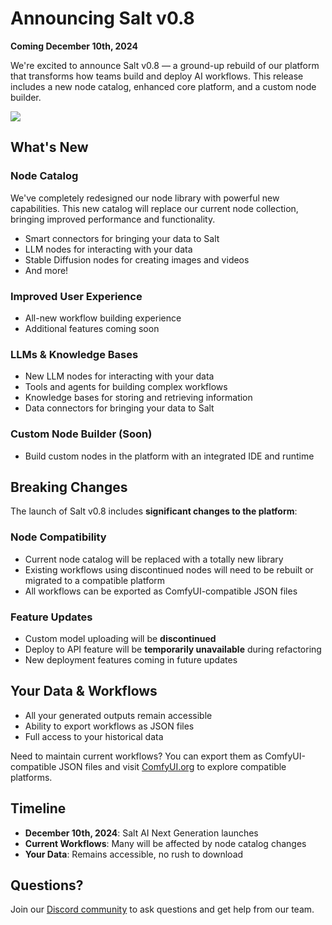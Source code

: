 # Announcing Salt v0.8

**Coming December 10th, 2024**


We're excited to announce Salt v0.8 — a ground-up rebuild of our platform that transforms how teams build and deploy AI workflows. This release includes a new node catalog, enhanced core platform, and a custom node builder. 



<img src="/images/announcement.jpg" class='rounded-lg'>

## What's New

### Node Catalog

We've completely redesigned our node library with powerful new capabilities. This new catalog will replace our current node collection, bringing improved performance and functionality.

- Smart connectors for bringing your data to Salt
- LLM nodes for interacting with your data
- Stable Diffusion nodes for creating images and videos
- And more!

### Improved User Experience
- All-new workflow building experience
- Additional features coming soon

### LLMs & Knowledge Bases
- New LLM nodes for interacting with your data
- Tools and agents for building complex workflows
- Knowledge bases for storing and retrieving information
- Data connectors for bringing your data to Salt

### Custom Node Builder (Soon)
- Build custom nodes in the platform with an integrated IDE and runtime


## Breaking Changes

The launch of Salt v0.8 includes **significant changes to the platform**:

### Node Compatibility
- Current node catalog will be replaced with a totally new library
- Existing workflows using discontinued nodes will need to be rebuilt or migrated to a compatible platform
- All workflows can be exported as ComfyUI-compatible JSON files

### Feature Updates
- Custom model uploading will be **discontinued**
- Deploy to API feature will be **temporarily unavailable** during refactoring
- New deployment features coming in future updates

## Your Data & Workflows

- All your generated outputs remain accessible
- Ability to export workflows as JSON files
- Full access to your historical data

Need to maintain current workflows? You can export them as ComfyUI-compatible JSON files and visit [ComfyUI.org](https://comfy.org) to explore compatible platforms.

## Timeline

- **December 10th, 2024**: Salt AI Next Generation launches
- **Current Workflows**: Many will be affected by node catalog changes
- **Your Data**: Remains accessible, no rush to download

## Questions?

Join our [Discord community](https://discord.gg/salt) to ask questions and get help from our team.

